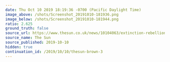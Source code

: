 ```yaml
---
date: Thu Oct 10 2019 18:19:36 -0700 (Pacific Daylight Time)
image_above: /shots/Screenshot_20191010-181936.png
image_below: /shots/Screenshot_20191010-181944.png
ratio: 2.625
ground_truth: false
source_url: https://www.thesun.co.uk/news/10104063/extinction-rebellion-paralympic-athlete-british-airways-london-city-airport/
source_name: The Sun
source_published: 2019-10-10
hidden: true
continuation_id: /2019/10/10/thesun-brown-3
---
```

